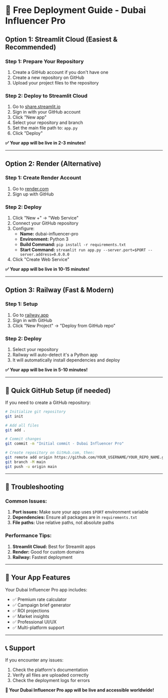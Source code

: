 # 🚀 Free Deployment Guide - Dubai Influencer Pro

## Option 1: Streamlit Cloud (Easiest & Recommended)

### Step 1: Prepare Your Repository
1. Create a GitHub account if you don't have one
2. Create a new repository on GitHub
3. Upload your project files to the repository

### Step 2: Deploy to Streamlit Cloud
1. Go to [share.streamlit.io](https://share.streamlit.io)
2. Sign in with your GitHub account
3. Click "New app"
4. Select your repository and branch
5. Set the main file path to: `app.py`
6. Click "Deploy"

**✅ Your app will be live in 2-3 minutes!**

---

## Option 2: Render (Alternative)

### Step 1: Create Render Account
1. Go to [render.com](https://render.com)
2. Sign up with GitHub

### Step 2: Deploy
1. Click "New +" → "Web Service"
2. Connect your GitHub repository
3. Configure:
   - **Name:** dubai-influencer-pro
   - **Environment:** Python 3
   - **Build Command:** `pip install -r requirements.txt`
   - **Start Command:** `streamlit run app.py --server.port=$PORT --server.address=0.0.0.0`
4. Click "Create Web Service"

**✅ Your app will be live in 10-15 minutes!**

---

## Option 3: Railway (Fast & Modern)

### Step 1: Setup
1. Go to [railway.app](https://railway.app)
2. Sign in with GitHub
3. Click "New Project" → "Deploy from GitHub repo"

### Step 2: Deploy
1. Select your repository
2. Railway will auto-detect it's a Python app
3. It will automatically install dependencies and deploy

**✅ Your app will be live in 5-10 minutes!**

---

## 🎯 Quick GitHub Setup (if needed)

If you need to create a GitHub repository:

```bash
# Initialize git repository
git init

# Add all files
git add .

# Commit changes
git commit -m "Initial commit - Dubai Influencer Pro"

# Create repository on GitHub.com, then:
git remote add origin https://github.com/YOUR_USERNAME/YOUR_REPO_NAME.git
git branch -M main
git push -u origin main
```

---

## 🔧 Troubleshooting

### Common Issues:
1. **Port issues:** Make sure your app uses `$PORT` environment variable
2. **Dependencies:** Ensure all packages are in `requirements.txt`
3. **File paths:** Use relative paths, not absolute paths

### Performance Tips:
1. **Streamlit Cloud:** Best for Streamlit apps
2. **Render:** Good for custom domains
3. **Railway:** Fastest deployment

---

## 🌟 Your App Features

Your Dubai Influencer Pro app includes:
- ✅ Premium rate calculator
- ✅ Campaign brief generator
- ✅ ROI projections
- ✅ Market insights
- ✅ Professional UI/UX
- ✅ Multi-platform support

---

## 📞 Support

If you encounter any issues:
1. Check the platform's documentation
2. Verify all files are uploaded correctly
3. Check the deployment logs for errors

**🎉 Your Dubai Influencer Pro app will be live and accessible worldwide!** 